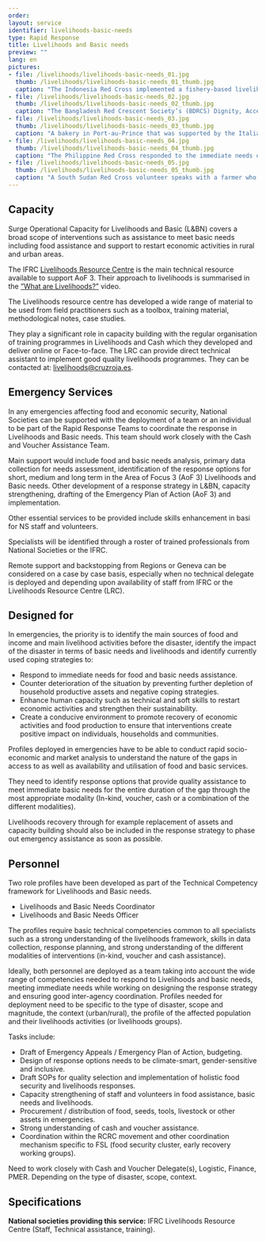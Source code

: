 ```yaml
---
order: 
layout: service
identifier: livelihoods-basic-needs
type: Rapid Response
title: Livelihoods and Basic needs
preview: ""
lang: en
pictures:
- file: /livelihoods/livelihoods-basic-needs_01.jpg
  thumb: /livelihoods/livelihoods-basic-needs_01_thumb.jpg
  caption: "The Indonesia Red Cross implemented a fishery-based livelihoods programme for women in tsunami-affected areas who could no longer plant rice due to drought. Credit:  Musfarayani/Dok, ©IFRC"
- file: /livelihoods/livelihoods-basic-needs_02.jpg
  thumb: /livelihoods/livelihoods-basic-needs_02_thumb.jpg
  caption: "The Bangladesh Red Crescent Society’s (BDRCS) Dignity, Access, Participation, Safety Centre (DAPS) in the camps of Cox’s Bazar provides a space to meet new people, share thoughts and learn new skills such as fishing net making and repair or sewing. Credit: Ibrahim Mollik, ©IFRC"
- file: /livelihoods/livelihoods-basic-needs_03.jpg
  thumb: /livelihoods/livelihoods-basic-needs_03_thumb.jpg
  caption: "A bakery in Port-au-Prince that was supported by the Italian Red Cross provides food and employment opportunities to the local community. Credit:  Samuel Dameus, ©IFRC"
- file: /livelihoods/livelihoods-basic-needs_04.jpg
  thumb: /livelihoods/livelihoods-basic-needs_04_thumb.jpg
  caption: "The Philippine Red Cross responded to the immediate needs of the earthquake-affected communities by amongst others providing food items. Credit: France Noguera, ©IFRC"
- file: /livelihoods/livelihoods-basic-needs_05.jpg
  thumb: /livelihoods/livelihoods-basic-needs_05_thumb.jpg
  caption: "A South Sudan Red Cross volunteer speaks with a farmer who received nutritionally rich seeds and farming implements from the Red Cross in May 2018. Credit: Corrie Butler, ©IFRC"
---
```


## Capacity

Surge Operational Capacity for Livelihoods and Basic (L&BN) covers a broad scope of interventions such as assistance to meet basic needs including food assistance and support to restart economic activities in rural and urban areas.

The IFRC [Livelihoods Resource Centre](http://www.livelihoodscentre.org/) is the main technical resource available to support AoF 3. Their approach to livelihoods is summarised in the [”What are Livelihoods?”](http://www.livelihoodscentre.org/-/inundaciones-en-la-region-sur-de-paragu-1) video.

The Livelihoods resource centre has developed a wide range of material to be used from field practitioners such as a toolbox, training material, methodological notes, case studies.

They play a significant role in capacity building with the regular organisation of training programmes in Livelihoods and Cash which they developed and deliver online or Face-to-face. The LRC can provide direct technical assistant to implement good quality livelihoods programmes. They can be contacted at: [livelihoods@cruzroja.es](mailto:livelihoods@cruzroja.es).


## Emergency Services

In any emergencies affecting food and economic security, National Societies can be supported with the deployment of a team or an individual to be part of the Rapid Response Teams to coordinate the response in Livelihoods and Basic needs. This team should work closely with the Cash and Voucher Assistance Team.

Main support would include food and basic needs analysis, primary data collection for needs assessment, identification of the response options for short, medium and long term in the Area of Focus 3 (AoF 3) Livelihoods and Basic needs. Other development of a response strategy in L&BN, capacity strengthening, drafting of the Emergency Plan of Action (AoF 3) and implementation. 

Other essential services to be provided include skills enhancement in basi for NS staff and volunteers.

Specialists will be identified through a roster of trained professionals from National Societies or the IFRC. 

Remote support and backstopping from Regions or Geneva can be considered on a case by case basis, especially when no technical delegate is deployed and depending upon availability of staff from IFRC or the Livelihoods Resource Centre (LRC).


## Designed for

In emergencies, the priority is to identify the main sources of food and income and main livelihood activities before the disaster, identify the impact of the disaster in terms of basic needs and livelihoods and identify currently used coping strategies to:

- Respond to immediate needs for food and basic needs assistance.
- Counter deterioration of the situation by preventing further depletion of household productive assets and negative coping strategies.
- Enhance human capacity such as technical and soft skills to restart economic activities and strengthen their sustainability.
- Create a conducive environment to promote recovery of economic activities and food production to ensure that interventions create positive impact on individuals, households and communities.

Profiles deployed in emergencies have to be able to conduct rapid socio-economic and market analysis to understand the nature of the gaps in access to as well as availability and utilisation of food and basic services.

They need to identify response options that provide quality assistance to meet immediate basic needs for the entire duration of the gap through the most appropriate modality (In-kind, voucher, cash or a combination of the different modalities).

Livelihoods recovery through for example replacement of assets and capacity building should also be included in the response strategy to phase out emergency assistance as soon as possible.


## Personnel

Two role profiles have been developed as part of the Technical Competency framework for Livelihoods and Basic needs. 

- Livelihoods and Basic Needs Coordinator
- Livelihoods and Basic Needs Officer

The profiles require basic technical competencies common to all specialists such as a strong understanding of the livelihoods framework, skills in data collection, response planning, and strong understanding of the different modalities of interventions (in-kind, voucher and cash assistance).

Ideally, both personnel are deployed as a team taking into account the wide range of competencies needed to respond to Livelihoods and basic needs, meeting immediate needs while working on designing the response strategy and ensuring good inter-agency coordination. 
Profiles needed for deployment need to be specific to the type of disaster, scope and magnitude, the context (urban/rural), the profile of the affected population and their livelihoods activities (or livelihoods groups).

Tasks include:

- Draft of Emergency Appeals / Emergency Plan of Action, budgeting.
- Design of response options needs to be climate-smart, gender-sensitive and inclusive.
- Draft SOPs for quality selection and implementation of holistic food security and livelihoods responses.
- Capacity strengthening of staff and volunteers in food assistance, basic needs and livelihoods.
- Procurement / distribution of food, seeds, tools, livestock or other assets in emergencies.
- Strong understanding of cash and voucher assistance.
- Coordination within the RCRC movement and other coordination mechanism specific to FSL (food security cluster, early recovery working groups).

Need to work closely with Cash and Voucher Delegate(s), Logistic, Finance, PMER. Depending on the type of disaster, scope, context. 

## Specifications

**National societies providing this service:** IFRC Livelihoods Resource Centre (Staff, Technical assistance, training).

